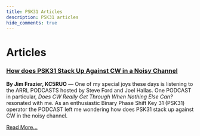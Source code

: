 ```yaml
---
title: PSK31 Articles
description: PSK31 articles
hide_comments: true
---
```


# Articles

### [How does PSK31 Stack Up Against CW in a Noisy Channel](/articles/psk31-vs-cw/)

**By Jim Frazier, KC5RUO** &mdash; One of my special joys these days is listening to the ARRL PODCASTS hosted by Steve Ford and Joel Hallas. One PODCAST in particular, *Does CW Really Get Through When Nothing Else Can?* resonated with me.  As an enthusiastic Binary Phase Shift Key 31 (PSK31) operator the PODCAST left me wondering how does PSK31 stack up against CW in the noisy channel.  

[Read More&hellip;](/articles/psk31-vs-cw/)
